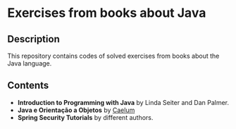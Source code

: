# Exercises from books about Java

## Description

This repository contains codes of solved exercises from books about the Java language.

## Contents

* **Introduction to Programming with Java** by Linda Seiter and Dan Palmer.
* **Java e Orientação a Objetos** by [Caelum](https://www.caelum.com.br/apostila-java-orientacao-objetos/)
* **Spring Security Tutorials** by different authors.

